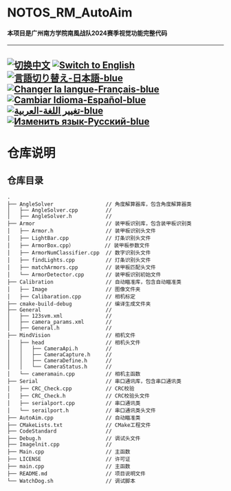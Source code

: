 # NOTOS_RM_AutoAim
#### 本项目是广州南方学院南風战队2024赛季视觉功能完整代码

---
[![切换中文](https://img.shields.io/badge/切换语言-中文-blue)](https://github.com/lizuju/NOTOS_RM_AutoAim/blob/main/README/README.zh.md)
[![Switch to English](https://img.shields.io/badge/Switch-English-blue)](https://github.com/lizuju/NOTOS_RM_AutoAim/blob/main/README.md)
[![言語切り替え-日本語-blue](https://img.shields.io/badge/言語切り替え-日本語-blue)](https://github.com/lizuju/NOTOS_RM_AutoAim/blob/main/README/README.jp.md)
[![Changer la langue-Français-blue](https://img.shields.io/badge/Changer%20la%20langue-Fran%C3%A7ais-blue)](https://github.com/lizuju/NOTOS_RM_AutoAim/blob/main/README/README.fr.md)
[![Cambiar Idioma-Español-blue](https://img.shields.io/badge/Cambiar%20Idioma-Espa%C3%B1ol-blue)](https://github.com/lizuju/NOTOS_RM_AutoAim/blob/main/README/README.es.md)
[![تغيير اللغة-العربية-blue](https://img.shields.io/badge/تغيير%20اللغة-العربية-blue)](https://github.com/lizuju/NOTOS_RM_AutoAim/blob/main/README/README.ar.md)
[![Изменить язык-Русский-blue](https://img.shields.io/badge/Изменить%20язык-Русский-blue)](https://github.com/lizuju/NOTOS_RM_AutoAim/blob/main/README/README.ru.md)
---
# 仓库说明

## 仓库目录
    .
    ├── AngleSolver                 // 角度解算器库，包含角度解算器类
    │   ├── AngleSolver.cpp         // 
    │   ├── AngleSolver.h           // 
    ├── Armor                       // 装甲板识别库，包含装甲板识别类
    │   ├── Armor.h                 // 装甲板识别头文件
    │   ├── LightBar.cpp            // 灯条识别头文件
    │   ├── ArmorBox.cpp）          // 装甲板参数文件
    │   ├── ArmorNumClassifier.cpp  // 数字识别头文件
    │   ├── findLights.cpp          // 灯条识别头文件
    │   ├── matchArmors.cpp         // 装甲板匹配头文件
    │   └── ArmorDetector.cpp       // 装甲板识别初始文件
    ├── Calibration                 // 自动瞄准库，包含自动瞄准类
    │   ├── Image                   // 图像文件夹
    │   ├── Calibaration.cpp        // 相机标定
    ├── cmake-build-debug           // 编译生成文件夹
    ├── General                     // 
    │   ├── 123svm.xml              // 
    │   ├── camera_params.xml     	// 
    │   ├── General.h               // 
    ├── MindVision                  // 相机文件
    │   ├── head                    // 相机头文件
    │   │   ├── CameraApi.h         // 
    │   │   ├── CameraCapture.h     // 
    │   │   ├── CameraDefine.h      // 
    │   │   └── CameraStatus.h      // 
    │   └── cameramain.cpp          // 相机主函数
    ├── Serial                      // 串口通讯库，包含串口通讯类
    │   ├── CRC_Check.cpp           // CRC校验
    │   ├── CRC_Check.h             // CRC校验头文件
    │   ├── serialport.cpp          // 串口通讯类
    │   └── serailport.h            // 串口通讯类头文件
    ├── AutoAim.cpp                 // 自动瞄准类
    ├── CMakeLists.txt              // CMake工程文件
    ├── CodeStandard                //
    ├── Debug.h                     // 调试头文件
    ├── Imagelnit.cpp               // 
    ├── Main.cpp                    // 主函数
    ├── LICENSE                     // 许可证 
    ├── main.cpp                    // 主函数
    ├── README.md                   // 项目说明文件
    └── WatchDog.sh                 // 调试脚本